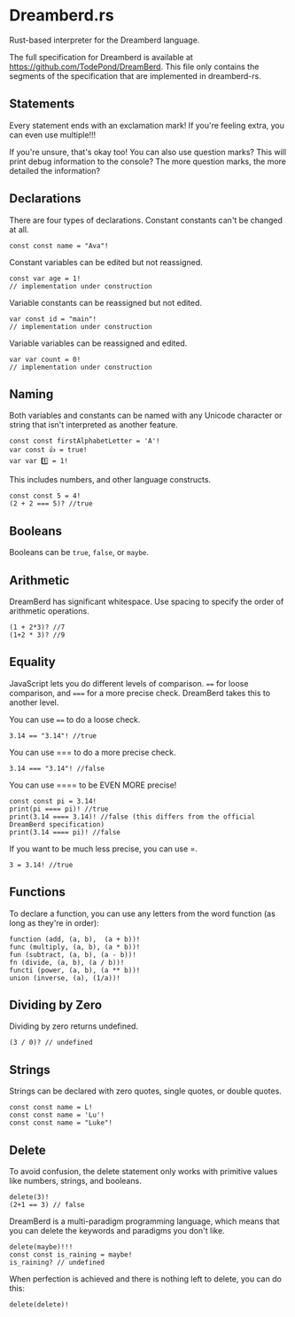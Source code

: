 # Dreamberd.rs
Rust-based interpreter for the Dreamberd language.

The full specification for Dreamberd is available at https://github.com/TodePond/DreamBerd. This file only contains the segments of the specification that are implemented in dreamberd-rs.

## Statements
Every statement ends with an exclamation mark! If you're feeling extra, you can even use multiple!!!

If you're unsure, that's okay too! You can also use question marks? This will print debug information to the console? The more question marks, the more detailed the information?

## Declarations
There are four types of declarations. Constant constants can't be changed at all.
```
const const name = "Ava"!
```
Constant variables can be edited but not reassigned.
```
const var age = 1!
// implementation under construction
```
Variable constants can be reassigned but not edited.
```
var const id = "main"!
// implementation under construction
```
Variable variables can be reassigned and edited.
```
var var count = 0!
// implementation under construction
```
## Naming
Both variables and constants can be named with any Unicode character or string that isn't interpreted as another feature.
```
const const firstAlphabetLetter = 'A'!
var const 👍 = true!
var var 1️⃣ = 1!
```
This includes numbers, and other language constructs.
```
const const 5 = 4!
(2 + 2 === 5)? //true
```
## Booleans
Booleans can be `true`, `false`, or `maybe`.
## Arithmetic
DreamBerd has significant whitespace. Use spacing to specify the order of arithmetic operations.
```
(1 + 2*3)? //7
(1+2 * 3)? //9
```
## Equality
JavaScript lets you do different levels of comparison. `==` for loose comparison, and `===` for a more precise check. DreamBerd takes this to another level.

You can use `==` to do a loose check.
```
3.14 == "3.14"! //true
```
You can use === to do a more precise check.
```
3.14 === "3.14"! //false
```
You can use ==== to be EVEN MORE precise!
```
const const pi = 3.14!
print(pi ==== pi)! //true
print(3.14 ==== 3.14)! //false (this differs from the official DreamBerd specification)
print(3.14 ==== pi)! //false
```
If you want to be much less precise, you can use =.
```
3 = 3.14! //true
```
## Functions
To declare a function, you can use any letters from the word function (as long as they're in order):
```
function (add, (a, b),  (a + b))!
func (multiply, (a, b), (a * b))!
fun (subtract, (a, b), (a - b))!
fn (divide, (a, b), (a / b))!
functi (power, (a, b), (a ** b))!
union (inverse, (a), (1/a))!
```
## Dividing by Zero
Dividing by zero returns undefined.
```
(3 / 0)? // undefined
```
## Strings
Strings can be declared with zero quotes, single quotes, or double quotes.
```
const const name = L!
const const name = 'Lu'!
const const name = "Luke"!
```
## Delete
To avoid confusion, the delete statement only works with primitive values like numbers, strings, and booleans.
```
delete(3)!
(2+1 == 3) // false
```
DreamBerd is a multi-paradigm programming language, which means that you can delete the keywords and paradigms you don't like.
```
delete(maybe)!!!
const const is_raining = maybe!
is_raining? // undefined
```
When perfection is achieved and there is nothing left to delete, you can do this:
```
delete(delete)!
```
